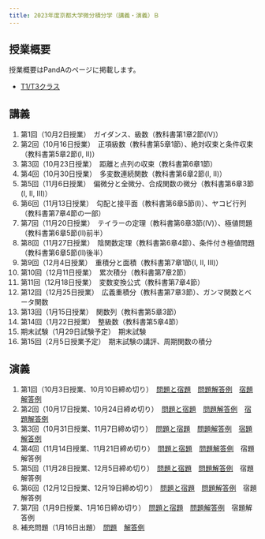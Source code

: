 ```yaml
---
title: 2023年度京都大学微分積分学（講義・演義）Ｂ
---
```


## 授業概要

授業概要はPandAのページに掲載します。

- [T1/T3クラス](https://panda.ecs.kyoto-u.ac.jp/portal/site/2023-888-N150-014/)

## 講義

1. 第1回（10月2日授業）　ガイダンス、級数（教科書第1章2節(IV)）
2. 第2回（10月16日授業）　正項級数（教科書第5章1節）、絶対収束と条件収束（教科書第5章2節(I, II)）
3. 第3回（10月23日授業）　距離と点列の収束（教科書第6章1節）
4. 第4回（10月30日授業）　多変数連続関数（教科書第6章2節(I, II)）
5. 第5回（11月6日授業）　偏微分と全微分、合成関数の微分（教科書第6章3節(I, II, III)）
6. 第6回（11月13日授業）　勾配と接平面（教科書第6章5節(I)）、ヤコビ行列（教科書第7章4節の一部）
7. 第7回（11月20日授業）　テイラーの定理（教科書第6章3節(IV)）、極値問題（教科書第6章5節(II)前半）
8. 第8回（11月27日授業）　陰関数定理（教科書第6章4節）、条件付き極値問題（教科書第6章5節(II)後半）
9. 第9回（12月4日授業）　重積分と面積（教科書第7章1節(I, II, III)）
10. 第10回（12月11日授業）　累次積分（教科書第7章2節）
11. 第11回（12月18日授業）　変数変換公式（教科書第7章4節）
12. 第12回（12月25日授業）　広義重積分（教科書第7章3節）、ガンマ関数とベータ関数
13. 第13回（1月15日授業）　関数列（教科書第5章3節）
14. 第14回（1月22日授業）　整級数（教科書第5章4節）
15. 期末試験（1月29日試験予定）　期末試験
15. 第15回（2月5日授業予定）　期末試験の講評、周期関数の積分

## 演義

1. 第1回（10月3日授業、10月10日締め切り）　[問題と宿題](problem_1.pdf)　[問題解答例](solution_1a.pdf)　[宿題解答例](solution_1b.pdf)
2. 第2回（10月17日授業、10月24日締め切り）　[問題と宿題](problem_2.pdf)　[問題解答例](solution_2a.pdf)　[宿題解答例](solution_2b.pdf)
3. 第3回（10月31日授業、11月7日締め切り）　[問題と宿題](problem_3.pdf)　[問題解答例](solution_3a.pdf)　[宿題解答例](solution_3b.pdf)
4. 第4回（11月14日授業、11月21日締め切り）　[問題と宿題](problem_4.pdf)　[問題解答例](solution_4a.pdf)　宿題解答例
5. 第5回（11月28日授業、12月5日締め切り）　[問題と宿題](problem_5.pdf)　[問題解答例](solution_5a.pdf)　宿題解答例
6. 第6回（12月12日授業、12月19日締め切り）　[問題と宿題](problem_6.pdf)　[問題解答例](solution_6a.pdf)　宿題解答例
7. 第7回（1月9日授業、1月16日締め切り）　[問題と宿題](problem_7.pdf)　[問題解答例](solution_7a.pdf)　宿題解答例
8. 補充問題（1月16日出題）　[問題](problem_8.pdf)　[解答例](solution_8.pdf)
